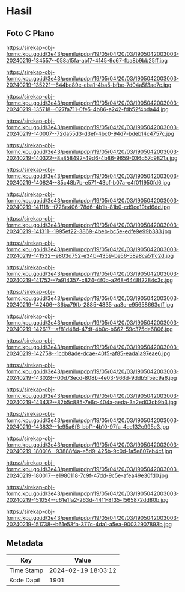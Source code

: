 # Hasil

## Foto C Plano

https://sirekap-obj-formc.kpu.go.id/3e43/pemilu/pdpr/19/05/04/20/03/1905042003003-20240219-134557--058a15fa-ab17-4145-9c67-fba8b9bb25ff.jpg

https://sirekap-obj-formc.kpu.go.id/3e43/pemilu/pdpr/19/05/04/20/03/1905042003003-20240219-135221--644bc89e-eba1-4ba5-bfbe-7d04a5f3ae7c.jpg

https://sirekap-obj-formc.kpu.go.id/3e43/pemilu/pdpr/19/05/04/20/03/1905042003003-20240219-135718--027fa711-0fe5-4b86-a242-fdb52f4bda44.jpg

https://sirekap-obj-formc.kpu.go.id/3e43/pemilu/pdpr/19/05/04/20/03/1905042003003-20240219-140007--72da55d3-d3ef-4bc0-94d7-bdeb14c4757c.jpg

https://sirekap-obj-formc.kpu.go.id/3e43/pemilu/pdpr/19/05/04/20/03/1905042003003-20240219-140322--8a858492-49d6-4b86-9659-036d57c9821a.jpg

https://sirekap-obj-formc.kpu.go.id/3e43/pemilu/pdpr/19/05/04/20/03/1905042003003-20240219-140824--85c48b7b-e571-43bf-b07a-e4f011950fd6.jpg

https://sirekap-obj-formc.kpu.go.id/3e43/pemilu/pdpr/19/05/04/20/03/1905042003003-20240219-141118--f728e406-78d6-4b1b-81b0-cd9ce19bd6dd.jpg

https://sirekap-obj-formc.kpu.go.id/3e43/pemilu/pdpr/19/05/04/20/03/1905042003003-20240219-141311--1995ef22-3869-4beb-bc5e-edfe9e99b383.jpg

https://sirekap-obj-formc.kpu.go.id/3e43/pemilu/pdpr/19/05/04/20/03/1905042003003-20240219-141532--e803d752-e34b-4359-be56-58a8ca51fc2d.jpg

https://sirekap-obj-formc.kpu.go.id/3e43/pemilu/pdpr/19/05/04/20/03/1905042003003-20240219-141752--7a914357-c824-4f0b-a268-6448f2284c3c.jpg

https://sirekap-obj-formc.kpu.go.id/3e43/pemilu/pdpr/19/05/04/20/03/1905042003003-20240219-142406--36ba79fb-2885-4835-aa3c-e95658663dff.jpg

https://sirekap-obj-formc.kpu.go.id/3e43/pemilu/pdpr/19/05/04/20/03/1905042003003-20240219-142617--af81d48d-47df-4b0c-b662-59c375de6806.jpg

https://sirekap-obj-formc.kpu.go.id/3e43/pemilu/pdpr/19/05/04/20/03/1905042003003-20240219-142758--1cdb8ade-dcae-40f5-af85-eada1a97eae6.jpg

https://sirekap-obj-formc.kpu.go.id/3e43/pemilu/pdpr/19/05/04/20/03/1905042003003-20240219-143028--00d73ecd-808b-4e03-966d-9ddb5f5ec9a6.jpg

https://sirekap-obj-formc.kpu.go.id/3e43/pemilu/pdpr/19/05/04/20/03/1905042003003-20240219-143432--82b5c885-7e6c-404a-aeda-3a2ed03cb9b3.jpg

https://sirekap-obj-formc.kpu.go.id/3e43/pemilu/pdpr/19/05/04/20/03/1905042003003-20240219-143832--1e95a6f6-bbf1-4b10-97fa-4ee132c995e3.jpg

https://sirekap-obj-formc.kpu.go.id/3e43/pemilu/pdpr/19/05/04/20/03/1905042003003-20240219-180016--93888f4a-e5d9-425b-9c0d-1a5e807eb4cf.jpg

https://sirekap-obj-formc.kpu.go.id/3e43/pemilu/pdpr/19/05/04/20/03/1905042003003-20240219-180017--e1980118-7c9f-47dd-9c5e-afea49e30fd0.jpg

https://sirekap-obj-formc.kpu.go.id/3e43/pemilu/pdpr/19/05/04/20/03/1905042003003-20240219-151054--c61e1fa2-263d-4411-8f35-f565872dd80b.jpg

https://sirekap-obj-formc.kpu.go.id/3e43/pemilu/pdpr/19/05/04/20/03/1905042003003-20240219-151738--b61e53fb-377c-4da1-a5ea-90032907893b.jpg


## Metadata

| Key        | Value               |
| ---------- | ------------------- |
| Time Stamp | 2024-02-19 18:03:12 |
| Kode Dapil | 1901                |



